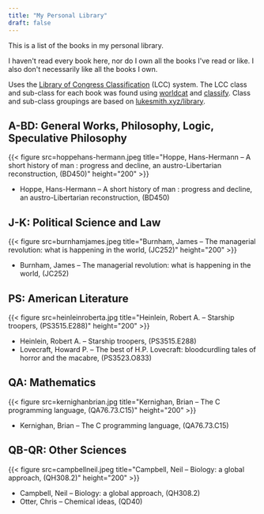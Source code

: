 ```yaml
---
title: "My Personal Library"
draft: false
---
```


This is a list of the books in my personal library.

I haven't read every book here, nor do I own all the books I've read
or like. I also don't necessarily like all the books I own.

Uses the [Library of Congress Classification](https://wikipedia.org/wiki/Library_of_Congress_Classification#Classification) (LCC) system. The LCC class and sub-class for each book was found using [worldcat](https://www.worldcat.org/) and [classify](http://classify.oclc.org/classify2/). Class and sub-class groupings are based on [lukesmith.xyz/library](https://lukesmith.xyz/library/).

## A-BD: General Works, Philosophy, Logic, Speculative Philosophy
{{< figure src=hoppehans-hermann.jpeg title="Hoppe, Hans-Hermann – A short history of man : progress and decline, an austro-Libertarian reconstruction, (BD450)" height="200" >}}
- Hoppe, Hans-Hermann – A short history of man : progress and decline, an austro-Libertarian reconstruction, (BD450)

<!--
## BF-BL: Psychology, Aesthetics, Ethics, General Religion, Mythology, Rationalism
## BM-BX: Specific Religions and Theology
## C: Auxiliary Sciences of History
## D: World History
## E-F: History of the Americas
## G: Geography, Anthropology, Recreation
## H: Social Sciences
-->

## J-K: Political Science and Law
{{< figure src=burnhamjames.jpeg title="Burnham, James – The managerial revolution: what is happening in the world, (JC252)" height="200" >}}
- Burnham, James – The managerial revolution: what is happening in the world, (JC252)

<!--
## L-N: Education, Music, Fine Arts
## P: Philology, Linguistics
## PA: Greek and Latin language and Literature
## PC: Romance Languages
## PD-PF: Germanic Languages and Literatures
## PJ-PL: Oriental, Indo-Iranian, East-Asian and Oceanian Languages
## PN: General Literature
## PQ: Romance Literature
## PR: English Literature
-->

## PS: American Literature
{{< figure src=heinleinroberta.jpg title="Heinlein, Robert A. – Starship troopers, (PS3515.E288)" height="200" >}}
- Heinlein, Robert A. – Starship troopers, (PS3515.E288)
- Lovecraft, Howard P. – The best of H.P. Lovecraft: bloodcurdling tales of horror and the macabre, (PS3523.O833)

<!--
## PQ-PZ: Other Literature
## Q: General Science
-->

## QA: Mathematics
{{< figure src=kernighanbrian.jpg title="Kernighan, Brian – The C programming language, (QA76.73.C15)" height="200" >}}
- Kernighan, Brian – The C programming language, (QA76.73.C15)
## QB-QR: Other Sciences
{{< figure src=campbellneil.jpeg title="Campbell, Neil – Biology: a global approach, (QH308.2)" height="200" >}}
- Campbell, Neil – Biology: a global approach, (QH308.2)
- Otter, Chris – Chemical ideas, (QD40)

<!--
## R: Medicine
## S-T: Agriculture and Technology
## Books as of yet unsorted
-->
